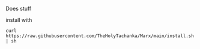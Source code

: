 Does stuff


install with
```
curl https://raw.githubusercontent.com/TheHolyTachanka/Marx/main/install.sh | sh
```
